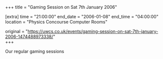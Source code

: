 +++
title = "Gaming Session on Sat 7th January 2006"

[extra]
time = "21:00:00"
end_date = "2006-01-08"
end_time = "04:00:00"
location = "Physics Concourse Computer Rooms"

original = "https://uwcs.co.uk/events/gaming-session-on-sat-7th-january-2006-1474488973338/"    
+++

Our regular gaming sessions

